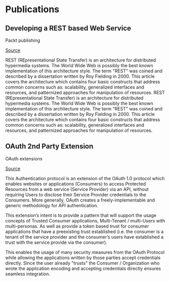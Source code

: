 # Publications 

## Developing a REST based Web Service
Packt publishing

[Source](http://www.packtpub.com/article/developing-rest-based-web-service)

REST (REpresentational State Transfer) is an architecture for distributed hypermedia systems. The World Wide Web is possibly the best known implementation of this architecture style. The term "REST" was coined and described by a dissertation written by Roy Fielding in 2000. This article covers the architecture which contains four basic constructs that address common concerns such as: scalability, generalized interfaces and resources, and patternized approaches for manipulation of resources.
REST (REpresentational State Transfer) is an architecture for distributed hypermedia systems. The World Wide Web is possibly the best known implementation of this architecture style. The term "REST" was coined and described by a dissertation written by Roy Fielding in 2000. This article covers the architecture which contains four basic constructs that address common concerns such as: scalability, generalized interfaces and resources, and patternized approaches for manipulation of resources.


## OAuth 2nd Party Extension
OAuth extensions

[Source](https://demo.fellowshiponeapi.com/v1/Content/F1OAuthExtensionv1.html)

This Authentication protocol is an extension of the OAuth 1.0 protocol which enables websites or applications (Consumers) to access Protected Resources from a web service (Service Provider) via an API, without requiring Users to disclose their Service Provider credentials to the Consumers. More generally, OAuth creates a freely-implementable and generic methodology for API authentication.

This extension’s intent is to provide a pattern that will support the usage concepts of Trusted Consumer applications, Multi-Tenant / multi-Users with multi-personas. As well as provide a token based trust for consumer applications that have a preexisting trust established (i.e. the consumer is a tenant of the service provider and the consumer’s users have established a trust with the service provide via the consumer).

This enables the usage of many security measures from the OAuth Protocol while allowing the applications written by those parties accept credentials directly. Since the user already "trusts" the Consumer / Organization who wrote the application encoding and accepting credentials directly ensures seamless integration.